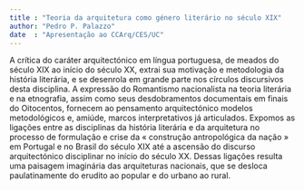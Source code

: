 ```yaml
---
title : "Teoria da arquitetura como género literário no século XIX"
author: "Pedro P. Palazzo"
date  : "Apresentação ao CCArq/CES/UC"
---
```


A crítica do caráter arquitectónico em língua portuguesa, de meados do
século XIX ao início do século XX, extrai sua motivação e metodologia da
história literária, e se desenrola em grande parte nos círculos
discursivos desta disciplina. A expressão do Romantismo nacionalista na
teoria literária e na etnografia, assim como seus desdobramentos
documentais em finais do Oitocentos, fornecem ao pensamento
arquitectónico modelos metodológicos e, amiúde, marcos interpretativos
já articulados. Expomos as ligações entre as disciplinas da história
literária e da arquitetura no processo de formulação e crise da
« construção antropológica da nação » em Portugal e no Brasil do século
XIX até a ascensão do discurso arquitectónico disciplinar no início do
século XX. Dessas ligações resulta uma paisagem imaginária das
arquiteturas nacionais, que se desloca paulatinamente do erudito ao
popular e do urbano ao rural.

